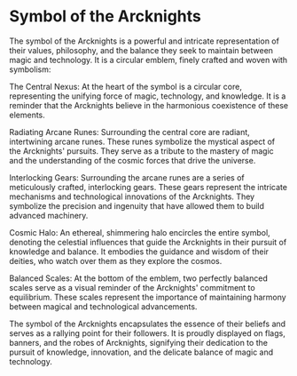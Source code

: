 # Symbol of the Arcknights

The symbol of the Arcknights is a powerful and intricate representation of their values, philosophy, and the balance they seek to maintain between magic and technology. It is a circular emblem, finely crafted and woven with symbolism:

The Central Nexus: At the heart of the symbol is a circular core, representing the unifying force of magic, technology, and knowledge. It is a reminder that the Arcknights believe in the harmonious coexistence of these elements.

Radiating Arcane Runes: Surrounding the central core are radiant, intertwining arcane runes. These runes symbolize the mystical aspect of the Arcknights' pursuits. They serve as a tribute to the mastery of magic and the understanding of the cosmic forces that drive the universe.

Interlocking Gears: Surrounding the arcane runes are a series of meticulously crafted, interlocking gears. These gears represent the intricate mechanisms and technological innovations of the Arcknights. They symbolize the precision and ingenuity that have allowed them to build advanced machinery.

Cosmic Halo: An ethereal, shimmering halo encircles the entire symbol, denoting the celestial influences that guide the Arcknights in their pursuit of knowledge and balance. It embodies the guidance and wisdom of their deities, who watch over them as they explore the cosmos.

Balanced Scales: At the bottom of the emblem, two perfectly balanced scales serve as a visual reminder of the Arcknights' commitment to equilibrium. These scales represent the importance of maintaining harmony between magical and technological advancements.

The symbol of the Arcknights encapsulates the essence of their beliefs and serves as a rallying point for their followers. It is proudly displayed on flags, banners, and the robes of Arcknights, signifying their dedication to the pursuit of knowledge, innovation, and the delicate balance of magic and technology.